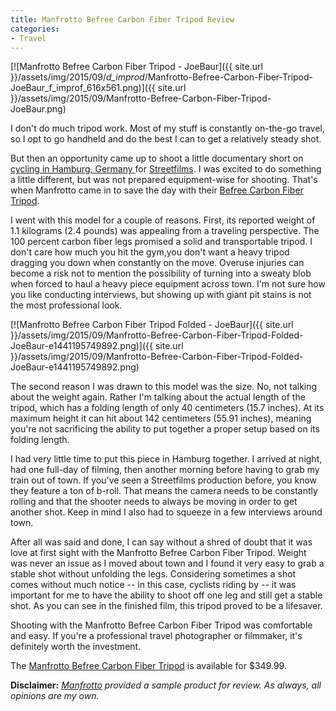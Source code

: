 ```yaml
---
title: Manfrotto Befree Carbon Fiber Tripod Review
categories:
- Travel
---
```


[![Manfrotto Befree Carbon Fiber Tripod - JoeBaur]({{ site.url }}/assets/img/2015/09/_d_improd_/Manfrotto-Befree-Carbon-Fiber-Tripod-JoeBaur_f_improf_616x561.png)]({{ site.url }}/assets/img/2015/09/Manfrotto-Befree-Carbon-Fiber-Tripod-JoeBaur.png)

I don't do much tripod work. Most of my stuff is constantly on-the-go travel, so I opt to go handheld and do the best I can to get a relatively steady shot.

But then an opportunity came up to shoot a little documentary short on [cycling in Hamburg, Germany ](https://withoutapath.com/streetfilms-cycling-hamburg-germany/)for [Streetfilms](http://streetfilms.org). I was excited to do something a little different, but was not prepared equipment-wise for shooting. That's when Manfrotto came in to save the day with their [Befree Carbon Fiber Tripod](http://www.manfrotto.us/product/24329.1108711.58969.1108723.0/MKBFRC4-BH/_/Befree_Carbon_Fiber_Tripod_with_Ball_Head).<!-- more -->

I went with this model for a couple of reasons. First, its reported weight of 1.1 kilograms (2.4 pounds) was appealing from a traveling perspective. The 100 percent carbon fiber legs promised a solid and transportable tripod. I don't care how much you hit the gym,you don't want a heavy tripod dragging you down when constantly on the move. Overuse injuries can become a risk not to mention the possibility of turning into a sweaty blob when forced to haul a heavy piece equipment across town. I'm not sure how you like conducting interviews, but showing up with giant pit stains is not the most professional look.

[![Manfrotto Befree Carbon Fiber Tripod Folded - JoeBaur]({{ site.url }}/assets/img/2015/09/Manfrotto-Befree-Carbon-Fiber-Tripod-Folded-JoeBaur-e1441195749892.png)]({{ site.url }}/assets/img/2015/09/Manfrotto-Befree-Carbon-Fiber-Tripod-Folded-JoeBaur-e1441195749892.png)

The second reason I was drawn to this model was the size. No, not talking about the weight again. Rather I'm talking about the actual length of the tripod, which has a folding length of only 40 centimeters (15.7 inches). At its maximum height it can hit about 142 centimeters (55.91 inches), meaning you're not sacrificing the ability to put together a proper setup based on its folding length.

I had very little time to put this piece in Hamburg together. I arrived at night, had one full-day of filming, then another morning before having to grab my train out of town. If you've seen a Streetfilms production before, you know they feature a ton of b-roll. That means the camera needs to be constantly rolling and that the shooter needs to always be moving in order to get another shot. Keep in mind I also had to squeeze in a few interviews around town.

After all was said and done, I can say without a shred of doubt that it was love at first sight with the Manfrotto Befree Carbon Fiber Tripod. Weight was never an issue as I moved about town and I found it very easy to grab a stable shot without unfolding the legs. Considering sometimes a shot comes without much notice -- in this case, cyclists riding by -- it was important for me to have the ability to shoot off one leg and still get a stable shot. As you can see in the finished film, this tripod proved to be a lifesaver.

Shooting with the Manfrotto Befree Carbon Fiber Tripod was comfortable and easy. If you're a professional travel photographer or filmmaker, it's definitely worth the investment.

The [Manfrotto Befree Carbon Fiber Tripod](http://www.manfrotto.us/product/24329.1108711.58969.1108723.0/MKBFRC4-BH/_/Befree_Carbon_Fiber_Tripod_with_Ball_Head) is available for $349.99.

**Disclaimer:** _[Manfrotto](http://www.manfrotto.us/) provided a sample product for review. As always, all opinions are my own._
